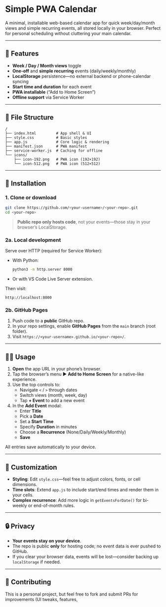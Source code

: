 # Simple PWA Calendar

A minimal, installable web-based calendar app for quick week/day/month views and simple recurring events, all stored locally in your browser. Perfect for personal scheduling without cluttering your main calendar.

---

## 🚀 Features

- **Week / Day / Month views** toggle  
- **One-off** and **simple recurring** events (daily/weekly/monthly)  
- **LocalStorage** persistence—no external backend or phone-calendar syncing  
- **Start time and duration** for each event
- **PWA installable** (“Add to Home Screen”)  
- **Offline support** via Service Worker  

---

## 📂 File Structure

```
/
├── index.html         # App shell & UI
├── style.css          # Basic styles
├── app.js             # Core logic & rendering
├── manifest.json      # PWA manifest
├── service-worker.js  # Caching for offline
└── icons/
    ├── icon-192.png   # PWA icon (192×192)
    └── icon-512.png   # PWA icon (512×512)
```

---

## 🔧 Installation

### 1. Clone or download

```bash
git clone https://github.com/<your-username>/<your-repo>.git
cd <your-repo>
```

> **Public repo only hosts code**, not your events—those stay in your browser’s LocalStorage.

### 2a. Local development

Serve over HTTP (required for Service Worker):

- With Python:
  ```bash
  python3 -m http.server 8000
  ```
- Or with VS Code Live Server extension.

Then visit:  
```
http://localhost:8000
```

### 2b. GitHub Pages

1. Push code to a **public** GitHub repo.  
2. In your repo settings, enable **GitHub Pages** from the `main` branch (root folder).  
3. Visit `https://<your-username>.github.io/<your-repo>/`.

---

## 🏃‍♂️ Usage

1. **Open** the app URL in your phone’s browser.  
2. Tap the browser’s menu ► **Add to Home Screen** for a native-like experience.  
3. Use the top controls to:
   - Navigate `<` / `>` through dates  
   - Switch views (month, week, day)  
   - Tap **+ Event** to add a new event  
4. In the **Add Event** modal:
   - Enter **Title**  
   - Pick a **Date**  
   - Set a **Start Time**
   - Specify **Duration** in minutes
   - Choose a **Recurrence** (None/Daily/Weekly/Monthly)  
   - **Save**  

All entries save automatically to your device.

---

## 🎨 Customization

- **Styling**: Edit `style.css`—feel free to adjust colors, fonts, or cell dimensions.  
- **Time slots**: Extend `app.js` to include start/end times and render them in your cells.  
- **Complex recurrence**: Add more logic in `getEventsForDate()` for bi-weekly or end-of-month rules.  

---

## 🔒 Privacy

- **Your events stay on your device**.  
- The repo is public **only** for hosting code; no event data is ever pushed to GitHub.  
- If you clear your browser data, events will be lost—consider backing up `localStorage` if needed.

---

## 🤝 Contributing

This is a personal project, but feel free to fork and submit PRs for improvements (UI tweaks, features, 
